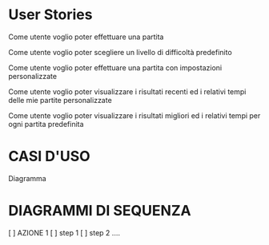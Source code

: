 # User Stories

Come utente voglio poter effettuare una partita

Come utente voglio poter scegliere un livello di difficoltà predefinito

Come utente voglio poter effettuare una partita con impostazioni personalizzate

Come utente voglio poter visualizzare i risultati recenti ed i relativi tempi delle mie partite personalizzate

Come utente voglio poter visualizzare i risultati migliori ed i relativi tempi per ogni partita predefinita

# CASI D'USO

Diagramma

# DIAGRAMMI DI SEQUENZA

[ ] AZIONE 1
  [ ] step 1
  [ ] step 2
  ....

